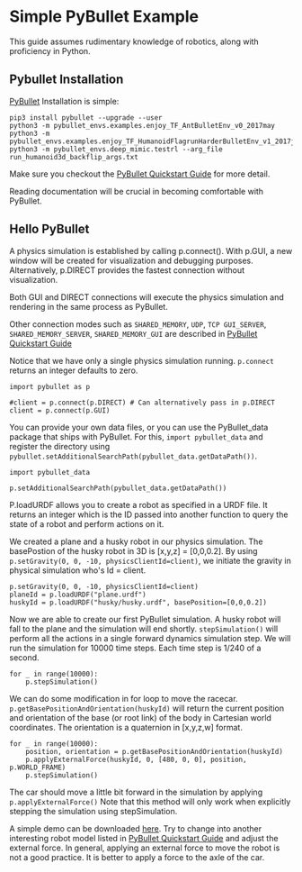# Simple PyBullet Example 
This guide assumes rudimentary knowledge of robotics, along with proficiency in Python.

## Pybullet Installation
[PyBullet](https://github.com/bulletphysics/bullet3) Installation is simple:
```
pip3 install pybullet --upgrade --user
python3 -m pybullet_envs.examples.enjoy_TF_AntBulletEnv_v0_2017may
python3 -m pybullet_envs.examples.enjoy_TF_HumanoidFlagrunHarderBulletEnv_v1_2017jul
python3 -m pybullet_envs.deep_mimic.testrl --arg_file run_humanoid3d_backflip_args.txt
```
Make sure you checkout the [PyBullet Quickstart Guide](https://docs.google.com/document/d/10sXEhzFRSnvFcl3XxNGhnD4N2SedqwdAvK3dsihxVUA/edit#heading=h.2ye70wns7io3) for more detail.

Reading documentation will be crucial in becoming comfortable with PyBullet.

## Hello PyBullet
A physics simulation is established by calling p.connect(). With p.GUI, a new window will be created for visualization and debugging purposes. Alternatively, p.DIRECT provides the fastest connection without visualization.


Both GUI and DIRECT connections will execute the physics simulation and rendering in the same process as PyBullet.


Other connection modes such as `SHARED_MEMORY`, `UDP`, `TCP GUI_SERVER`, `SHARED_MEMORY_SERVER`, `SHARED_MEMORY_GUI` are described in [PyBullet Quickstart Guide](https://docs.google.com/document/d/10sXEhzFRSnvFcl3XxNGhnD4N2SedqwdAvK3dsihxVUA/edit#heading=h.2ye70wns7io3)


Notice that we have only a single physics simulation running. `p.connect` returns an integer defaults to zero. 

```
import pybullet as p

#client = p.connect(p.DIRECT) # Can alternatively pass in p.DIRECT
client = p.connect(p.GUI)
```

You can provide your own data files, or you can use the PyBullet_data package that ships with PyBullet.
For this, `import pybullet_data` and register the directory using `pybullet.setAdditionalSearchPath(pybullet_data.getDataPath())`.

```
import pybullet_data

p.setAdditionalSearchPath(pybullet_data.getDataPath())
```

P.loadURDF allows you to create a robot as specified in a URDF file. It returns an integer which is the ID passed into another function to query the state of a robot and perform actions on it.


We created a plane and a husky robot in our physics simulation. The basePostion of the husky robot in 3D is [x,y,z] = [0,0,0.2]. By using `p.setGravity(0, 0, -10, physicsClientId=client)`, we initiate the gravity in physical simulation who's Id = client.
```
p.setGravity(0, 0, -10, physicsClientId=client)
planeId = p.loadURDF("plane.urdf")
huskyId = p.loadURDF("husky/husky.urdf", basePosition=[0,0,0.2])
```

Now we are able to create our first PyBullet simulation. A husky robot will fall to the plane and the simulation will end shortly.
`stepSimulation()` will perform all the actions in a single forward dynamics simulation step. We will run the simulation for 10000 time steps. Each time step is 1/240 of a second.

```
for _ in range(10000): 
    p.stepSimulation()
```
We can do some modification in for loop to move the racecar. `p.getBasePositionAndOrientation(huskyId)` will return the current position and orientation of the base (or root link) of the body in Cartesian world coordinates. The orientation is a quaternion in [x,y,z,w] format.


```
for _ in range(10000): 
    position, orientation = p.getBasePositionAndOrientation(huskyId)
    p.applyExternalForce(huskyId, 0, [480, 0, 0], position, p.WORLD_FRAME)
    p.stepSimulation()
```
The car should move a little bit forward in the simulation by applying `p.applyExternalForce()` Note that this method will only work when explicitly stepping the simulation using stepSimulation. 


A simple demo can be downloaded [here](https://github.com/yifanwu2828/Inverse-Reinforcement-Learning/blob/main/SimplePybulletEnv/simplePybulletExample.py). Try to change into another interesting robot model listed in [PyBullet Quickstart Guide](https://docs.google.com/document/d/10sXEhzFRSnvFcl3XxNGhnD4N2SedqwdAvK3dsihxVUA/edit#heading=h.2ye70wns7io3) and adjust the external force. In general, applying an external force to move the robot is not a good practice. It is better to apply a force to the axle of the car.



